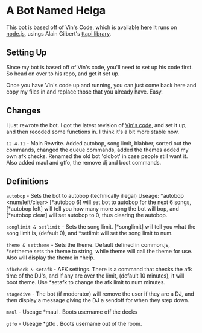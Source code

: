 # A Bot Named Helga

This bot is based off of Vin's Code, which is available [here](https://github.com/vin/turntable.fm)
It runs on [node.js](http://nodejs.org/), usings Alain Gilbert's
[ttapi library](https://github.com/alaingilbert/Turntable-API).

## Setting Up

Since my bot is based off of Vin's code, you'll need to set up his
code first. So head on over to his repo, and get it set up.

Once you have Vin's code up and running, you can just come back
here and copy my files in and replace those that you already have. Easy.

## Changes

I just rewrote the bot. I got the latest revision of [Vin's code](https://github.com/vin/turntable.fm), and set it up,
and then recoded some functions in. I think it's a bit more stable now.

`12.4.11` - Main Rewrite. Added autobop, song limit, blabber, sorted
out the commands, changed the queue commands, added the themes
added my own afk checks. Renamed the old bot 'oldbot' in case people
still want it. Also added maul and gtfo, the remove dj and boot commands.

## Definitions

`autobop` - Sets the bot to autobop (technically illegal) Useage: *autobop <num/left/clear>
[*autobop 6] will set bot to autobop for the next 6 songs, [*autobop left] will tell you how many 
more song the bot will bop, and [*autobop clear] will set autobop to 0, thus clearing the autobop.

`songlimit & setlimit` - Sets the song limit. [*songlimit] will tell you what the song limit is, (default 0),
and *setlimit <num> will set the song limit to num.

`theme & settheme` - Sets the theme. Default defined in common.js, *settheme <string> sets the 
theme to string, while theme will call the theme for use. Also will display the theme in *help.

`afkcheck & setafk` - AFK settings. There is a command that checks the afk time of the DJ's, and if
any are over the limit, (default 10 minutes), it will boot theme. Use *setafk <num> to change the afk
limit to num minutes.

`stagedive` - The bot (if moderator) will remove the user if they are a DJ, and then display a message
giving the DJ a sendoff for when they step down.

`maul` - Useage *maul <username>. Boots username off the decks

`gtfo` - Useage *gtfo <username>. Boots username out of the room.
